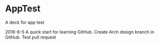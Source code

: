# AppTest
A deck for app test

2016-6-5
A quick start for learning GitHub.
Create Arch design branch in GitHub.
Test pull request

